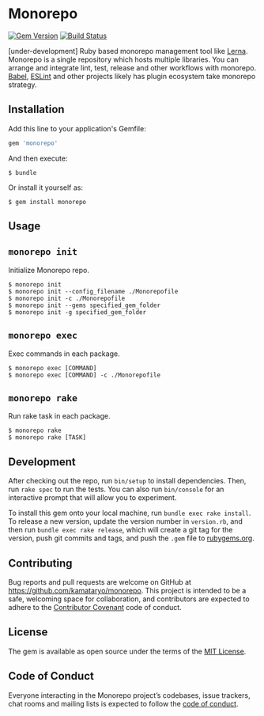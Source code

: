 # Monorepo

[![Gem Version](https://badge.fury.io/rb/monorepo.svg)](https://badge.fury.io/rb/monorepo)
[![Build Status](https://travis-ci.org/kamataryo/monorepo.svg?branch=master)](https://travis-ci.org/kamataryo/monorepo)

[under-development] Ruby based monorepo management tool like [Lerna](https://lernajs.io/).
Monorepo is a single repository which hosts multiple libraries.
You can arrange and integrate lint, test, release and other workflows with monorepo.
[Babel](https://babeljs.io/), [ESLint](https://eslint.org/) and other projects likely has plugin ecosystem take monorepo strategy.

## Installation

Add this line to your application's Gemfile:

```ruby
gem 'monorepo'
```

And then execute:

    $ bundle

Or install it yourself as:

    $ gem install monorepo

## Usage

## `monorepo init`

Initialize Monorepo repo.

```shell
$ monorepo init
$ monorepo init --config_filename ./Monorepofile
$ monorepo init -c ./Monorepofile
$ monorepo init --gems specified_gem_folder
$ monorepo init -g specified_gem_folder
```

## `monorepo exec`

Exec commands in each package.

```shell
$ monorepo exec [COMMAND]
$ monorepo exec [COMMAND] -c ./Monorepofile
```

## `monorepo rake`

Run rake task in each package.

```shell
$ monorepo rake
$ monorepo rake [TASK]
```

## Development

After checking out the repo, run `bin/setup` to install dependencies. Then, run `rake spec` to run the tests. You can also run `bin/console` for an interactive prompt that will allow you to experiment.

To install this gem onto your local machine, run `bundle exec rake install`. To release a new version, update the version number in `version.rb`, and then run `bundle exec rake release`, which will create a git tag for the version, push git commits and tags, and push the `.gem` file to [rubygems.org](https://rubygems.org).

## Contributing

Bug reports and pull requests are welcome on GitHub at https://github.com/kamataryo/monorepo. This project is intended to be a safe, welcoming space for collaboration, and contributors are expected to adhere to the [Contributor Covenant](http://contributor-covenant.org) code of conduct.

## License

The gem is available as open source under the terms of the [MIT License](https://opensource.org/licenses/MIT).

## Code of Conduct

Everyone interacting in the Monorepo project’s codebases, issue trackers, chat rooms and mailing lists is expected to follow the [code of conduct](https://github.com/kamataryo/monorepo/blob/master/CODE_OF_CONDUCT.md).
